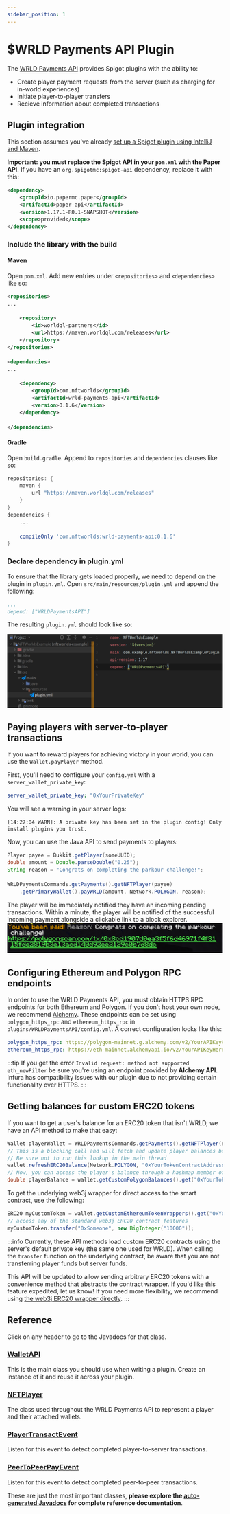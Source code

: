 ```yaml
---
sidebar_position: 1
---
```


# $WRLD Payments API Plugin

The [WRLD Payments API](https://github.com/NFT-Worlds/WRLD-Payments-API) provides Spigot plugins with the ability to:

- Create player payment requests from the server (such as charging for in-world experiences)
- Initiate player-to-player transfers
- Recieve information about completed transactions

## Plugin integration
This section assumes you've already [set up a Spigot plugin using IntelliJ and Maven](https://www.spigotmc.org/wiki/creating-a-plugin-with-maven-using-intellij-idea/).

**Important: you must replace the Spigot API in your `pom.xml` with the Paper API**. If you have an `org.spigotmc:spigot-api` dependency, replace it with this:
```xml
<dependency>
    <groupId>io.papermc.paper</groupId>
    <artifactId>paper-api</artifactId>
    <version>1.17.1-R0.1-SNAPSHOT</version>
    <scope>provided</scope>
</dependency>
```

### Include the library with the build

#### Maven

Open `pom.xml`. Add new entries under `<repositories>` and `<dependencies>` like so:
```xml
<repositories>
...

    <repository>
        <id>worldql-partners</id>
        <url>https://maven.worldql.com/releases</url>
    </repository>
</repositories>

<dependencies>
...

    <dependency>
        <groupId>com.nftworlds</groupId>
        <artifactId>wrld-payments-api</artifactId>
        <version>0.1.6</version>
    </dependency>

</dependencies>
```

#### Gradle

Open `build.gradle`. Append to `repositories` and `dependencies` clauses like so:

```groovy
repositories: {
    maven {
        url "https://maven.worldql.com/releases"
    }
}
dependencies {
    ...
    
    compileOnly 'com.nftworlds:wrld-payments-api:0.1.6'
}
```

### Declare dependency in plugin.yml

To ensure that the library gets loaded properly, we need to depend on the plugin in `plugin.yml`.
Open `src/main/resources/plugin.yml` and append the following:

```yaml
...
depend: ["WRLDPaymentsAPI"]
```

The resulting `plugin.yml` should look like so:

![plugin.yml example](/img/wrld-payments-api-pluginyml.png)

## Paying players with server-to-player transactions
If you want to reward players for achieving victory in your world, you can use the `Wallet.payPlayer` method.

First, you'll need to configure your `config.yml` with a `server_wallet_private_key`:
```yml
server_wallet_private_key: "0xYourPrivateKey"
```

You will see a warning in your server logs:
```
[14:27:04 WARN]: A private key has been set in the plugin config! Only install plugins you trust. 
```

Now, you can use the Java API to send payments to players:
```java
Player payee = Bukkit.getPlayer(someUUID);
double amount = Double.parseDouble("0.25");
String reason = "Congrats on completing the parkour challenge!";

WRLDPaymentsCommands.getPayments().getNFTPlayer(payee)
    .getPrimaryWallet().payWRLD(amount, Network.POLYGON, reason);
```

The player will be immediately notified they have an incoming pending transactions. Within a minute, the player will be notified of the successful incoming payment alongside a clickable link to a block explorer. 
![Successful payment chat message](/img/successfulpayment.png)

## Configuring Ethereum and Polygon RPC endpoints
In order to use the WRLD Payments API, you must obtain HTTPS RPC endpoints for both Ethereum and Polygon. If you don't host your own node, we recommend [Alchemy](https://www.alchemy.com/). These endpoints can be set using `polygon_https_rpc` and `ethereum_https_rpc` in `plugins/WRLDPaymentsAPI/config.yml`. A correct configuration looks like this:
```yml
polygon_https_rpc: https://polygon-mainnet.g.alchemy.com/v2/YourAPIKeyHere
ethereum_https_rpc: https://eth-mainnet.alchemyapi.io/v2/YourAPIKeyHere
```
:::tip
If you get the error `Invalid request: method not supported eth_newFilter` be sure you're using an endpoint provided by **Alchemy API**. Infura has compatibility issues with our plugin due to not providing certain functionality over HTTPS.
:::



## Getting balances for custom ERC20 tokens
If you want to get a user's balance for an ERC20 token that isn't WRLD, we have an API method to make that easy:
```java
Wallet playerWallet = WRLDPaymentsCommands.getPayments().getNFTPlayer(examplePlayer);
// This is a blocking call and will fetch and update player balances before moving to the next line
// Be sure not to run this lookup in the main thread
wallet.refreshERC20Balance(Network.POLYGON, "0xYourTokenContractAddress");
// Now, you can access the player's balance through a hashmap member of the wallet
double playerBalance = wallet.getCustomPolygonBalances().get("0xYourTokenContractAddress");
```


To get the underlying web3j wrapper for direct access to the smart contract, use the following:
```java
ERC20 myCustomToken = wallet.getCustomEthereumTokenWrappers().get("0xYourTokenContractAddress");
// access any of the standard web3j ERC20 contract features
myCustomToken.transfer("0xSomeone", new BigInteger("10000"));
```
:::info
Currently, these API methods load custom ERC20 contracts using the server's default private key (the same one used for WRLD). When calling the `transfer` function on the underlying contract, be aware that you are not transferring player funds but server funds.

This API will be updated to allow sending arbitrary ERC20 tokens with a convenience method that abstracts the contract wrapper. If you'd like this feature expedited, let us know! If you need more flexibility, we recommend using [the web3j ERC20 wrapper directly](https://docs.web3j.io/4.8.7/smart_contracts/contracts_supported_by_web3j/#eip20).
:::

## Reference

Click on any header to go to the Javadocs for that class. 

### <a href="/payments-javadoc/com/nftworlds/wallet/api/WalletAPI.html" target="_blank">WalletAPI</a>
This is the main class you should use when writing a plugin. Create an instance of it and reuse it across your plugin.

### <a target="_blank" href="/payments-javadoc/com/nftworlds/wallet/objects/NFTPlayer.html">NFTPlayer</a>
The class used throughout the WRLD Payments API to represent a player and their attached wallets.

### <a target="_blank" href="/payments-javadoc/com/nftworlds/wallet/event/PlayerTransactEvent.html">PlayerTransactEvent</a>
Listen for this event to detect completed player-to-server transactions.

### <a href="/payments-javadoc/com/nftworlds/wallet/event/PeerToPeerPayEvent.html" target="_blank">PeerToPeerPayEvent</a>
Listen for this event to detect completed peer-to-peer transactions.

These are just the most important classes, **please explore the <a target="_blank" href="/payments-javadoc/index.html">auto-generated Javadocs</a> for complete reference documentation**.
